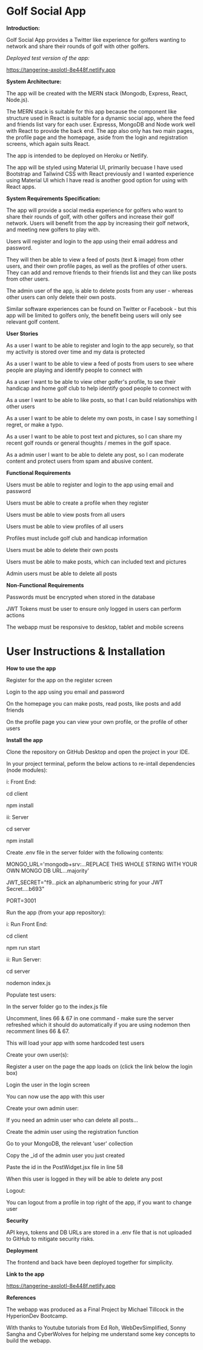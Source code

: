 # Golf Social App

**Introduction:**

Golf Social App provides a Twitter like experience for golfers wanting to
network and share their rounds of golf with other golfers.

_Deployed test version of the app:_

https://tangerine-axolotl-8e448f.netlify.app

**System Architecture:**

The app will be created with the MERN stack (Mongodb, Express, React, Node.js).

The MERN stack is suitable for this app because the component like structure
used in React is suitable for a dynamic social app, where the feed and friends
list vary for each user. Expresss, MongoDB and Node work well with React to provide
the back end. The app also only has two main pages, the profile page and the homepage,
aside from the login and registration screens, which again suits React.

The app is intended to be deployed on Heroku or Netlify.

The app will be styled using Material UI, primarily becuase I have used Bootstrap and
Tailwind CSS with React previously and I wanted experience using Material UI which
I have read is another good option for using with React apps.

**System Requirements Specification:**

The app will provide a social media experience for golfers who want to share their
rounds of golf, with other golfers and increase their golf network. Users will
benefit from the app by increasing their golf network, and meeting new golfers to play
with.

Users will register and login to the app using their email address and password.

They will then be able to view a feed of posts (text & image) from other users, and
their own profile pages, as well as the profiles of other users. They can add and remove
friends to their friends list and they can like posts from other users.

The admin user of the app, is able to delete posts from any user - whereas other users can only
delete their own posts.

Similar software experiences can be found on Twitter or Facebook - but this app will be limited
to golfers only, the benefit being users will only see relevant golf content.

**User Stories**

As a user I want to be able to register and login to the app securely, so that my activity
is stored over time and my data is protected

As a user I want to be able to view a feed of posts from users to see where people are playing
and identify people to connect with

As a user I want to be able to view other golfer's profile, to see their handicap and home golf
club to help identify good people to connect with

As a user I want to be able to like posts, so that I can build relationships with other users

As a user I want to be able to delete my own posts, in case I say something I regret, or make a typo.

As a user I want to be able to post text and pictures, so I can share my recent golf rounds or general
thoughts / memes in the golf space.

As a admin user I want to be able to delete any post, so I can moderate content and protect users from
spam and abusive content.

**Functional Requirements**

Users must be able to register and login to the app using email and password

Users must be able to create a profile when they register

Users must be able to view posts from all users

Users must be able to view profiles of all users

Profiles must include golf club and handicap information

Users must be able to delete their own posts

Users must be able to make posts, which can included text and pictures

Admin users must be able to delete all posts

**Non-Functional Requirements**

Passwords must be encrypted when stored in the database

JWT Tokens must be user to ensure only logged in users can perform actions

The webapp must be responsive to desktop, tablet and mobile screens

# User Instructions & Installation

**How to use the app**

Register for the app on the register screen

Login to the app using you email and password

On the homepage you can make posts, read posts, like posts and add friends

On the profile page you can view your own profile, or the profile of other users

**Install the app**

Clone the repository on GitHub Desktop and open the project in your IDE.

In your project terminal, peform the below actions to re-intall dependencies (node modules):

i: Front End:

cd client

npm install

ii: Server

cd server

npm install

Create .env file in the server folder with the following contents:

MONGO_URL='mongodb+srv:...REPLACE THIS WHOLE STRING WITH YOUR OWN MONGO DB URL...majority'

JWT_SECRET="f9...pick an alphanumberic string for your JWT Secret....b693"

PORT=3001

Run the app (from your app repository):

i: Run Front End:

cd client

npm run start

ii: Run Server:

cd server

nodemon index.js

Populate test users:

In the server folder go to the index.js file

Uncomment, lines 66 & 67 in one command - make sure the server refreshed
which it should do automatically if you are using nodemon
then recomment lines 66 & 67.

This will load your app with some hardcoded test users

Create your own user(s):

Register a user on the page the app loads on (click the link below the login box)

Login the user in the login screen

You can now use the app with this user

Create your own admin user:

If you need an admin user who can delete all posts...

Create the admin user using the registration function

Go to your MongoDB, the relevant 'user' collection

Copy the \_id of the admin user you just created

Paste the id in the PostWidget.jsx file in line 58

When this user is logged in they will be able to delete any post

Logout:

You can logout from a profile in top right of the app, if you want to change user

**Security**

API keys, tokens and DB URLs are stored in a .env file that is not
uploaded to GitHub to mitigate security risks.

**Deployment**

The frontend and back have been deployed together for simplicity.

**Link to the app**

https://tangerine-axolotl-8e448f.netlify.app

**References**

The webapp was produced as a Final Project by Michael Tillcock in the HyperionDev Bootcamp.

With thanks to Youtube tutorials from Ed Roh, WebDevSimplified, Sonny Sangha and CyberWolves
for helping me understand some key concepts to build the webapp.
